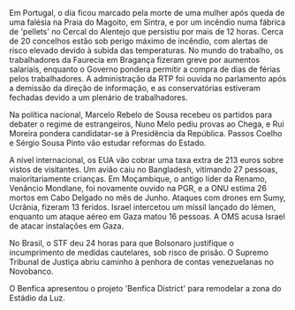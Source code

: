 Em Portugal, o dia ficou marcado pela morte de uma mulher após queda de uma falésia na Praia do Magoito, em Sintra, e por um incêndio numa fábrica de 'pellets' no Cercal do Alentejo que persistiu por mais de 12 horas. Cerca de 20 concelhos estão sob perigo máximo de incêndio, com alertas de risco elevado devido à subida das temperaturas. No mundo do trabalho, os trabalhadores da Faurecia em Bragança fizeram greve por aumentos salariais, enquanto o Governo pondera permitir a compra de dias de férias pelos trabalhadores. A administração da RTP foi ouvida no parlamento após a demissão da direção de informação, e as conservatórias estiveram fechadas devido a um plenário de trabalhadores.

Na política nacional, Marcelo Rebelo de Sousa recebeu os partidos para debater o regime de estrangeiros, Nuno Melo pediu provas ao Chega, e Rui Moreira pondera candidatar-se à Presidência da República. Passos Coelho e Sérgio Sousa Pinto vão estudar reformas do Estado.

A nível internacional, os EUA vão cobrar uma taxa extra de 213 euros sobre vistos de visitantes. Um avião caiu no Bangladesh, vitimando 27 pessoas, maioritariamente crianças. Em Moçambique, o antigo líder da Renamo, Venâncio Mondlane, foi novamente ouvido na PGR, e a ONU estima 26 mortos em Cabo Delgado no mês de Junho. Ataques com drones em Sumy, Ucrânia, fizeram 13 feridos. Israel intercetou um míssil lançado do Iémen, enquanto um ataque aéreo em Gaza matou 16 pessoas. A OMS acusa Israel de atacar instalações em Gaza.

No Brasil, o STF deu 24 horas para que Bolsonaro justifique o incumprimento de medidas cautelares, sob risco de prisão. O Supremo Tribunal de Justiça abriu caminho à penhora de contas venezuelanas no Novobanco.

O Benfica apresentou o projeto 'Benfica District' para remodelar a zona do Estádio da Luz.